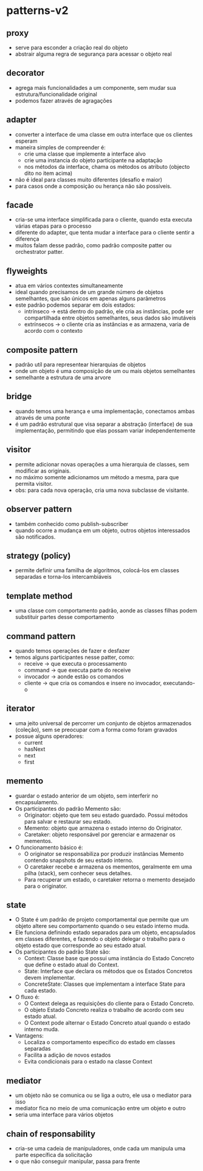 # patterns-v2

## proxy
- serve para esconder a criação real do objeto
- abstrair alguma regra de segurança para acessar o objeto real

## decorator
- agrega mais funcionalidades a um componente, sem mudar sua estrutura/funcionalidade original
- podemos fazer através de agragações

## adapter
- converter a interface de uma classe em outra interface que os clientes esperam
- maneira simples de compreender é:
  - crie uma classe que implemente a interface alvo
  - crie uma instancia do objeto participante na adaptação
  - nos métodos da interface, chama os métodos os atributo (objecto dito no item acima)
- não é ideal para classes muito diferentes (desafio e maior)
- para casos onde a composição ou herança não são possíveis.

## facade
- cria-se uma interface simplificada para o cliente, quando esta executa várias etapas para o processo
- diferente do adapter, que tenta mudar a interface para o cliente sentir a diferença
- muitos falam desse padrão, como padrão composite patter ou orchestrator patter.

## flyweights
- atua em vários contextes simultaneamente
- ideal quando precisamos de um grande número de objetos semelhantes, que são únicos em apenas alguns parâmetros
- este padrão podemos separar em dois estados:
  - intrínseco -> está dentro do padrão, ele cria as instâncias, pode ser compartilhada entre objetos semelhantes, seus dados são imutáveis
  - extrínsecos -> o cliente cria as instâncias e as armazena, varia de acordo com o contexto

## composite pattern
- padrão utíl para representear hierarquias de objetos
- onde um objeto é uma composição de um ou mais objetos semelhantes
- semelhante a estrutura de uma arvore

## bridge
- quando temos uma herança e uma implementação, conectamos ambas através de uma ponte
- é um padrão estrutural que visa separar a abstração (interface) de sua implementação, permitindo que elas possam variar independentemente

## visitor
- permite adicionar novas operações a uma hierarquia de classes, sem modificar as  originais.
- no máximo somente adicionamos um método a mesma, para que permita visitor.
- obs: para cada nova operação, cria uma nova subclasse de visitante.

## observer pattern
- também conhecido como publish-subscriber
- quando ocorre a mudança em um objeto, outros objetos interessados são notificados.

## strategy (policy)
- permite definir uma familha de algoritmos, colocá-los em classes separadas e torna-los intercambiáveis

## template method
- uma classe com comportamento padrão, aonde as classes filhas podem substituir partes desse comportamento

## command pattern
- quando temos operações de fazer e desfazer
- temos alguns participantes nesse patter, como:
  - receive -> que executa o processamento
  - command -> que executa parte do receive
  - invocador -> aonde estão os comandos
  - cliente -> que cria os comandos e insere no invocador, executando-o

## iterator
- uma jeito universal de percorrer um conjunto de objetos armazenados (coleção), sem se preocupar com a forma como foram gravados
- possue alguns operadores:
  -  current
  - hasNext
  - next
  - first

## memento
- guardar o estado anterior de um objeto, sem interferir no encapsulamento.
- Os participantes do padrão Memento são:
  - Originator: objeto que tem seu estado guardado. Possui métodos para salvar e restaurar seu estado.
  - Memento: objeto que armazena o estado interno do Originator.
  - Caretaker: objeto responsável por gerenciar e armazenar os mementos.
- O funcionamento básico é:
  - O originator se responsabiliza por produzir instâncias Memento contendo snapshots de seu estado interno.
  - O caretaker recebe e armazena os mementos, geralmente em uma pilha (stack), sem conhecer seus detalhes.
  - Para recuperar um estado, o caretaker retorna o memento desejado para o originator.


## state
- O State é um padrão de projeto comportamental que permite que um objeto altere seu comportamento quando o seu estado interno muda.
- Ele funciona definindo estado separados para um objeto, encapsulados em classes diferentes, e fazendo o objeto delegar o trabalho para o objeto estado que corresponde ao seu estado atual.
- Os participantes do padrão State são:
  - Context: Classe base que possui uma instância do Estado Concreto que define o estado atual do Context.
  - State: Interface que declara os métodos que os Estados Concretos devem implementar.
  - ConcreteState: Classes que implementam a interface State para cada estado.
- O fluxo é:
  - O Context delega as requisições do cliente para o Estado Concreto.
  - O objeto Estado Concreto realiza o trabalho de acordo com seu estado atual.
  - O Context pode alternar o Estado Concreto atual quando o estado interno muda.
- Vantagens:
  - Localiza o comportamento específico do estado em classes separadas
  - Facilita a adição de novos estados
  - Evita condicionais para o estado na classe Context

## mediator
- um objeto não se comunica ou se liga a outro, ele usa o mediator para isso
- mediator fica no meio de uma comunicação entre um objeto e outro
- seria uma interface para vários objetos


## chain of responsability
- cria-se uma cadeia de manipuladores, onde cada um manipula uma parte específica da solicitação
- o que não conseguir manipular, passa para frente